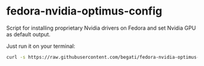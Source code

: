 # fedora-nvidia-optimus-config
Script for installing proprietary Nvidia drivers on Fedora and set Nvidia GPU as default output. 

Just run it on your terminal:

```bash
curl -s https://raw.githubusercontent.com/begati/fedora-nvidia-optimus-config/main/config.sh | sudo bash
 ```